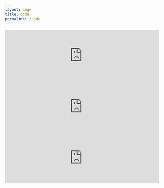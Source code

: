 ```yaml
---
layout: page
title: code
permalink: /code
---
```

<iframe frameborder="0" src="https://itch.io/embed/568331" width="100%" height="167"><a href="https://nickmuse.itch.io/ezpz">ezpz by nickmuse</a></iframe>
<iframe frameborder="0" src="https://itch.io/embed/840203" width="100%" height="167"><a href="https://nickmuse.itch.io/parallax-plus">Parallax Plus by nickmuse</a></iframe>
<iframe frameborder="0" src="https://itch.io/embed/1792742" width="100%" height="167"><a href="https://nickmuse.itch.io/numroll">numroll by nickmuse</a></iframe>
